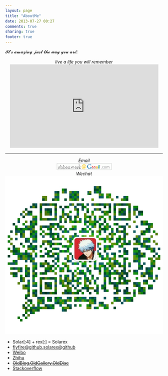 ```yaml
---
layout: page
title: "AboutMe"
date: 2013-07-27 00:27
comments: true
sharing: true
footer: true
---
```

𝓘𝓽'𝓼 𝓪𝓶𝓪𝔃𝓲𝓷𝓰 𝓳𝓾𝓼𝓽 𝓽𝓱𝓮 𝔀𝓪𝔂 𝔂𝓸𝓾 𝓪𝓻𝓮!

<center><em>live a life you will remember</em></center>
<center><iframe width="475" height="267" src="https://www.youtube.com/embed/UtF6Jej8yb4" frameborder="0" allow="accelerometer; autoplay; encrypted-media; gyroscope; picture-in-picture" allowfullscreen></iframe></center>

-------------------------------------------------

<center><em>Email</em></center>
<center><img src="/images/gmail.gif" ></img></center>
<center><em>Wechat</em></center>
<center><img src="/images/wechat.png"/></center>

+ Solar[:4] + rex[:] = Solarex
+ [flyfire@github](https://github.com/flyfire),[solarex@github](https://github.com/solarex)
+ [Weibo](http://weibo.com/Solarex)
+ [Zhihu](http://www.zhihu.com/people/solarex/)
+ <strike> [OldBlog](https://flyfire-blog.appspot.com/),[OldGallery](https://flyfire-img.appspot.com/),[OldDisc](https://flyfire-disc.appspot.com/) </strike>
+ [Stackoverflow](https://stackoverflow.com/users/2573305/)

